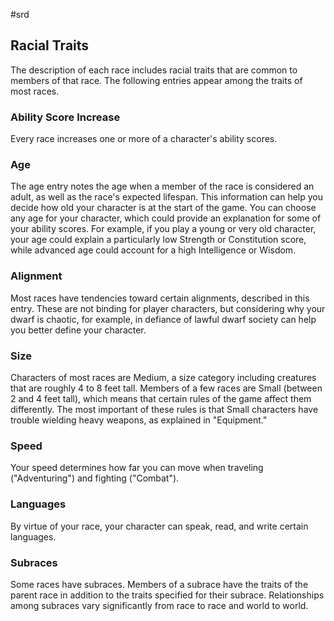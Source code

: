  #srd

## Racial Traits

The description of each race includes racial traits that are common to members of that race. The following entries appear among the traits of most races.

### Ability Score Increase

Every race increases one or more of a character's ability scores.

### Age

The age entry notes the age when a member of the race is considered an adult, as well as the race's expected lifespan. This information can help you decide how old your character is at the start of the game. You can choose any age for your character, which could provide an explanation for some of your ability scores. For example, if you play a young or very old character, your age could explain a particularly low Strength or Constitution score, while advanced age could account for a high Intelligence or Wisdom.

### Alignment

Most races have tendencies toward certain alignments, described in this entry. These are not binding for player characters, but considering why your dwarf is chaotic, for example, in defiance of lawful dwarf society can help you better define your character.

### Size

Characters of most races are Medium, a size category including creatures that are roughly 4 to 8 feet tall. Members of a few races are Small (between 2 and 4 feet tall), which means that certain rules of the game affect them differently. The most important of these rules is that Small characters have trouble wielding heavy weapons, as explained in "Equipment."

### Speed

Your speed determines how far you can move when traveling ("Adventuring") and fighting ("Combat").

### Languages

By virtue of your race, your character can speak, read, and write certain languages.

### Subraces

Some races have subraces. Members of a subrace have the traits of the parent race in addition to the traits specified for their subrace. Relationships among subraces vary significantly from race to race and world to world.
